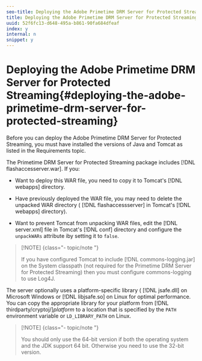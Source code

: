 ```yaml
---
seo-title: Deploying the Adobe Primetime DRM Server for Protected Streaming
title: Deploying the Adobe Primetime DRM Server for Protected Streaming
uuid: 52f6fc13-d648-495a-b861-90fa684dfeaf
index: y
internal: n
snippet: y
---
```


# Deploying the Adobe Primetime DRM Server for Protected Streaming{#deploying-the-adobe-primetime-drm-server-for-protected-streaming}

Before you can deploy the Adobe Primetime DRM Server for Protected Streaming, you must have installed the versions of Java and Tomcat as listed in the Requirements topic.

The Primetime DRM Server for Protected Streaming package includes [!DNL flashaccesserver.war]. If you:

* Want to deploy this WAR file, you need to copy it to Tomcat's [!DNL webapps] directory. 
* Have previously deployed the WAR file, you may need to delete the unpacked WAR directory ( [!DNL flashaccessserver] in Tomcat's [!DNL webapps] directory). 

* Want to prevent Tomcat from unpacking WAR files, edit the [!DNL server.xml] file in Tomcat's [!DNL conf] directory and configure the `unpackWARs` attribute iby setting it to `false`.

>[!NOTE] {class="- topic/note "}
>
>If you have configured Tomcat to include [!DNL commons-logging.jar] on the System classpath (not required for the Primetime DRM Server for Protected Streaming) then you must configure commons-logging to use Log4J.

The server optionally uses a platform-specific library ( [!DNL jsafe.dll] on Microsoft Windows or [!DNL libjsafe.so] on Linux for optimal performance. You can copy the appropriate library for your platform from [!DNL thirdparty/cryptoj/]*platform* to a location that is specified by the `PATH` environment variable or `LD_LIBRARY_PATH` on Linux.

>[!NOTE] {class="- topic/note "}
>
>You should only use the 64-bit version if both the operating system and the JDK support 64 bit. Otherwise you need to use the 32-bit version.


